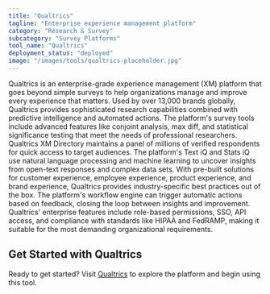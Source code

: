 ```yaml
---
title: "Qualtrics"
tagline: "Enterprise experience management platform"
category: "Research & Survey"
subcategory: "Survey Platforms"
tool_name: "Qualtrics"
deployment_status: "deployed"
image: "/images/tools/qualtrics-placeholder.jpg"
---
```

Qualtrics is an enterprise-grade experience management (XM) platform that goes beyond simple surveys to help organizations manage and improve every experience that matters. Used by over 13,000 brands globally, Qualtrics provides sophisticated research capabilities combined with predictive intelligence and automated actions. The platform's survey tools include advanced features like conjoint analysis, max diff, and statistical significance testing that meet the needs of professional researchers. Qualtrics XM Directory maintains a panel of millions of verified respondents for quick access to target audiences. The platform's Text iQ and Stats iQ use natural language processing and machine learning to uncover insights from open-text responses and complex data sets. With pre-built solutions for customer experience, employee experience, product experience, and brand experience, Qualtrics provides industry-specific best practices out of the box. The platform's workflow engine can trigger automatic actions based on feedback, closing the loop between insights and improvement. Qualtrics' enterprise features include role-based permissions, SSO, API access, and compliance with standards like HIPAA and FedRAMP, making it suitable for the most demanding organizational requirements.
## Get Started with Qualtrics

Ready to get started? Visit [Qualtrics](https://qualtrics.com) to explore the platform and begin using this tool.
